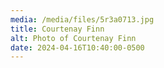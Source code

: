 ```yaml
---
media: /media/files/5r3a0713.jpg
title: Courtenay Finn
alt: Photo of Courtenay Finn
date: 2024-04-16T10:40:00-0500
---
```

